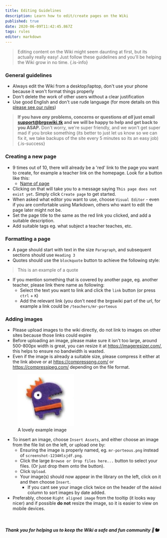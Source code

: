 ```yaml
---
title: Editing Guidelines
description: Learn how to edit/create pages on the Wiki
published: true
date: 2020-06-09T11:42:45.867Z
tags: rules
editor: markdown
---
```


> Editing content on the Wiki might seem daunting at first, but its actually really easy! Just follow these guidelines and you'll be helping the Wiki grow in no time.
{.is-info}

### General guidelines

- Always edit the Wiki from a desktop/laptop, don't use your phone because it won't format things properly
- Don't delete the work of other users without a clear justification
- Use good English and don't use rude language (for more details on this [please see our rules](/rules))
> **If you have *any* problems, concerns or questions *at all* just email [support@brgswiki.tk](mailto:support@brgswiki.tk) and we will be happy to help and get back to you ASAP.**
> Don't worry, we're super friendly, and we won't get super mad if you broke something
(its better to just let us know so we can fix it, we take backups of the site every 5 minutes so its an easy job)
{.is-success}

### Creating a new page

- 9 times out of 10, there will already be a 'red' link to the page you want to create, for example a teacher link on the homepage. Look for a button like this: <br>
  <ul class="links-list"><li><a href="" class="is-internal-link is-invalid-page">Name of page</a></li></ul>
- Clicking on that will take you to a message saying `This page does not exist yet`. Simply click `Create page` to get started.
- When asked what editor you want to use, choose `Visual Editor` - even if you are comfortable using Markdown, others who want to edit the page later might not be.
- Set the page title to the same as the red link you clicked, and add a suitable description.
- Add suitable tags eg. what subject a teacher teaches, etc.

### Formatting a page

- A page should start with text in the size `Paragraph`, and subsequent sections should use `Heading 3`
- Quotes should use the `blockquote` button to achieve the following style:

> This is an example of a quote

- If you mention something that is covered by another page, eg. another teacher, please link there name as following:
  - Select the text you want to link and click the `link` button (or press `ctrl` + `K`)
  - Add the relevant link (you don't need the brgswiki part of the url, for example a link could be `/teachers/mr-porteous`
  
### Adding images

- Please upload images to the wiki directly, do not link to images on other sites because those links could expire
- Before uploading an image, please make sure it isn't too large, around 500-800px width is great, you can resize it at https://imageresizer.com/, this helps to ensure no bandwidth is wasted.
- Even if the image is already a suitable size, please compress it either at the link above or at https://compresspng.com/ or https://compressjpeg.com/ depending on the file format.

<figure class="image image-style-align-right"><img src="/ms-marti_grammar-king.jpg"><figcaption>A lovely example image</figcaption></figure>

- To insert an image, choose `Insert Assets`, and either choose an image from the file list on the left, or upload one by:
  - Ensuring the image is properly named, eg. `mr-porteous.png` instead of `screenshot-1234Hlsjdf.png`.
  - Click the large `Browse or Drop files here...` button to select your files. (Or just drop them onto the button).
  - Click `Upload`.
  - Your image(s) should now appear in the library on the left, click on it and then choose `Insert`.
    - If you cant see your image click twice on the header of the `Added` column to sort images by date added.
- Preferably, choose `Right aligned image` from the tooltip (it looks way nicer) and if possible **do not** resize the image, so it is easier to view on mobile devices.

<br>

##### *Thank you for helping us to keep the Wiki a safe and fun community* 🙌🐿